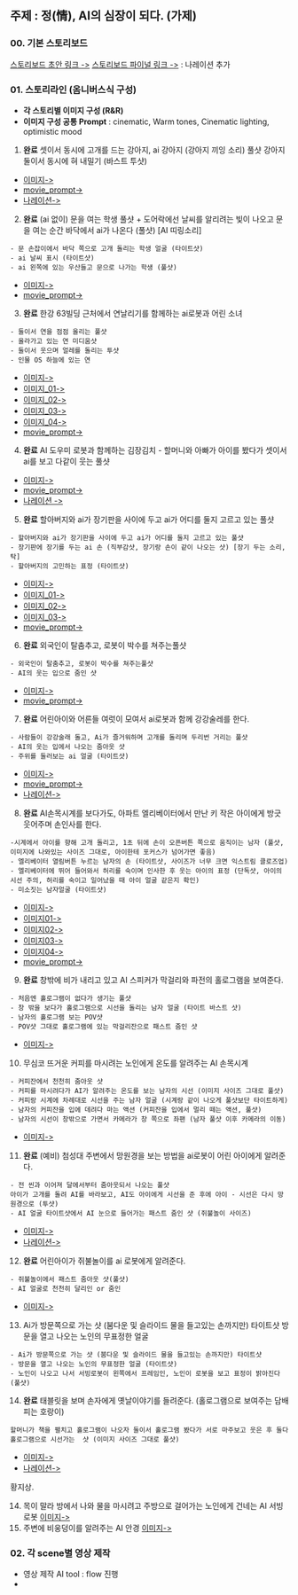 
## 주제 : 정(情), AI의 심장이 되다. (가제)



### 00. 기본 스토리보드

[스토리보드 초안 링크 ->](storyboard.md)
[스토리보드 파이널 링크 ->](storyboard_final.md) : 나레이션 추가

### 01. 스토리라인 (옴니버스식 구성)

- **각 스토리별 이미지 구성 (R&R)**
- **이미지 구성 공통 Prompt** : cinematic, Warm tones, Cinematic lighting,  optimistic mood


1. **완료** 셋이서 동시에 고개를 드는 강아지, ai 강아지 (강아지 끼잉 소리) 풀샷
강아지 둘이서 동시에 혀 내밀기 (바스트 투샷)
- [이미지->](../projects/scene01/AI강아지.jpeg) 
- [movie_prompt->](../projects/scene01/movie_prompt.md)
- [나레이션->](../projects/narration/scene_01_narration.wav)

2. **완료** (ai 없이) 문을 여는 학생 풀샷 + 도어락에선 날씨를 알리려는 빛이 나오고 문을 여는 순간 바닥에서 ai가 나온다 (풀샷) [AI 띠링소리]
```
- 문 손잡이에서 바닥 쪽으로 고개 돌리는 학생 얼굴 (타이트샷)
- ai 날씨 표시 (타이트샷)
- ai 왼쪽에 있는 우산들고 문으로 나가는 학생 (풀샷)
```
- [이미지->](../projects/scene02/AI도어락.jpeg)
- [movie_prompt->](../projects/scene02/movie_prompt.md)

3. **완료** 한강 63빌딩 근처에서 연날리기를 함께하는 ai로봇과 어린 소녀 
```
- 둘이서 연을 점점 올리는 풀샷
- 올라가고 있는 연 미디움샷
- 둘이서 웃으며 얼레를 돌리는 투샷
- 인물 OS 하늘에 있는 연
```
- [이미지->](../projects/scene03/AI연.jpeg) 
- [이미지_01->](../projects/scene03/AI연_01.jpeg) 
- [이미지_02->](../projects/scene03/AI연_02.jpeg) 
- [이미지_03->](../projects/scene03/AI연_03.jpeg) 
- [이미지_04->](../projects/scene03/AI연_04.jpeg) 
- [movie_prompt->](../projects/scene03/movie_prompt.md)

4. **완료** AI 도우미 로봇과 함께하는 김장김치 - 할머니와 아빠가 아이를 봤다가 셋이서 ai를 보고 다같이 웃는 풀샷
- [이미지->](../projects/scene04/AI김장.jpeg)
- [movie_prompt->](../projects/scene04/movie_prompt.md)
- [나레이션 ->](../projects/narration/scene_04_narration.wav)

5. **완료** 할아버지와 ai가 장기판을 사이에 두고 ai가 어디를 둘지 고르고 있는 풀샷
```
- 할아버지와 ai가 장기판을 사이에 두고 ai가 어디를 둘지 고르고 있는 풀샷
- 장기판에 장기를 두는 ai 손 (직부감샷, 장기랑 손이 같이 나오는 샷) [장기 두는 소리, 탁]
- 할아버지의 고민하는 표정 (타이트샷)
```
- [이미지->](../projects/scene05/AI바둑.jpeg)
- [이미지_01->](../projects/scene05/AI바둑_01.jpeg)
- [이미지_02->](../projects/scene05/AI바둑_02.jpeg)
- [이미지_03->](../projects/scene05/AI바둑_03.jpeg)
- [movie_prompt->](../projects/scene05/movie_prompt.md)

6. **완료** 외국인이 탈춤추고, 로봇이 박수를 쳐주는풀샷
```
- 외국인이 탈춤추고, 로봇이 박수를 쳐주는풀샷
- AI의 웃는 입으로 줌인 샷
```
- [이미지->](../projects/scene06/AI탈춤.jpeg)
- [movie_prompt->](../projects/scene06/movie_prompt.md)

7. **완료** 어린아이와 어른들 여럿이 모여서 ai로봇과 함께 강강술레를 한다.
```
- 사람들이 강강술래 돌고, Ai가 즐거워하며 고개를 돌리며 두리번 거리는 풀샷
- AI의 웃는 입에서 나오는 줌아웃 샷
- 주위를 둘러보는 ai 얼굴 (타이트샷)
```
- [이미지->](../projects/scene07/AI강강술래.jpeg)
- [movie_prompt->](../projects/scene07/movie_prompt.md)
- [나레이션->](../projects/narration/scene_07_narration.wav)

8. **완료** AI손목시계를 보다가도, 아파트 엘리베이터에서 만난 키 작은 아이에게 방긋 웃어주며 손인사를 한다. 
```
-시계에서 아이를 향해 고개 돌리고, 1초 뒤에 손이 오픈버튼 쪽으로 움직이는 남자 (풀샷, 이미지에 나와있는 사이즈 그대로, 아이한테 포커스가 넘어가면 좋음)
- 엘리베이터 열림버튼 누르는 남자의 손 (타이트샷, 사이즈가 너무 크면 익스트림 클로즈업)
- 엘리베이터에 뛰어 들어와서 허리를 숙이며 인사한 후 웃는 아이의 표정 (단독샷, 아이의 시선 주의, 허리를 숙이고 일어났을 때 아이 얼굴 같은지 확인)
- 미소짓는 남자얼굴 (타이트샷)
```
- [이미지->](../projects/scene08/AI엘리베이터.jpeg)
- [이미지01->](../projects/scene08/AI엘리베이터_01.jpeg)
- [이미지02->](../projects/scene08/AI엘리베이터_02.jpeg)
- [이미지03->](../projects/scene08/AI엘리베이터_03.jpeg)
- [이미지04->](../projects/scene08/AI엘리베이터_04.jpeg)
- [movie_prompt->](../projects/scene08/movie_prompt.md)

9. **완료** 창밖에 비가 내리고 있고 AI 스피커가 막걸리와 파전의 홀로그램을 보여준다.
```
- 처음엔 홀로그램이 없다가 생기는 풀샷
- 창 밖을 보다가 홀로그램으로 시선을 돌리는 남자 얼굴 (타이트 바스트 샷)
- 남자의 홀로그램 보는 POV샷
- POV샷 그대로 홀로그램에 있는 막걸리잔으로 패스트 줌인 샷
```
- [이미지->](AI막걸리.jpeg)

10. 무심코 뜨거운 커피를 마시려는 노인에게 온도를 알려주는 AI 손목시계 
```
- 커피잔에서 천천히 줌아웃 샷
- 커피를 마시려다가 AI가 알려주는 온도를 보는 남자의 시선 (이미지 사이즈 그대로 풀샷)
- 커피랑 시계에 차례대로 시선을 주는 남자 얼굴 (시계랑 같이 나오게 풀샷보단 타이트하게)
- 남자의 커피잔을 입에 데려다 마는 액션 (커피잔을 입에서 멀리 떼는 액션, 풀샷)
- 남자의 시선이 창밖으로 가면서 카메라가 창 쪽으로 좌팬 (남자 풀샷 이후 카메라의 이동)
```
- [이미지->](AI손목시계.jpeg)

11. **완료** (예비) 첨성대 주변에서 망원경을 보는 방법을 ai로봇이 어린 아이에게 알려준다.
```
- 전 씬과 이어져 달에서부터 줌아웃되서 나오는 풀샷
아이가 고개를 돌려 AI를 바라보고, AI도 아이에게 시선을 준 후에 아이 - 시선은 다시 망원경으로 (투샷)
- AI 얼굴 타이트샷에서 AI 눈으로 들어가는 패스트 줌인 샷 (쥐불놀이 사이즈)
```
- [이미지->](AI망원경.jpeg)
- [나레이션->](../projects/narration/scene_11_narration.wav)

12. **완료** 어린아이가 쥐불놀이를 ai 로봇에게 알려준다.
```
- 쥐불놀이에서 패스트 줌아웃 샷(풀샷)
- AI 얼굴로 천천히 달리인 or 줌인
```
- [이미지->](AI쥐불놀이.jpeg)

13. Ai가 방문쪽으로 가는 샷 (붐다운 및 슬라이드 물을 들고있는 손까지만) 타이트샷
방문을 열고 나오는 노인의 무표정한 얼굴
```
- Ai가 방문쪽으로 가는 샷 (붐다운 및 슬라이드 물을 들고있는 손까지만) 타이트샷
- 방문을 열고 나오는 노인의 무표정한 얼굴 (타이트샷)
- 노인이 나오고 나서 서빙로봇이 왼쪽에서 프레임인, 노인이 로봇을 보고 표정이 밝아진다 (풀샷)
```

14. **완료** 태블릿을 보며 손자에게 옛날이야기를 들려준다. (홀로그램으로 보여주는 담배피는 호랑이)
```
할머니가 책을 펼치고 홀로그램이 나오자 둘이서 홀로그램 봤다가 서로 마주보고 웃은 후 둘다 홀로그램으로 시선가는  샷 (이미지 사이즈 그대로 풀샷)
```
- [이미지->](AI호랑이.jpeg)
- [나레이션->](../projects/narration/scene_14_narration.wav)


황지상.

14. 목이 말라 방에서 나와 물을 마시려고 주방으로 걸어가는 노인에게 건네는 AI 서빙로봇 [이미지->]()
15. 주변에 비웅덩이를 알려주는 AI 안경 [이미지->]()


### 02. 각 scene별 영상 제작

- 영상 제작 AI tool : flow 진행
- 
